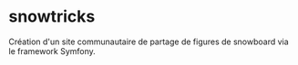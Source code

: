 # snowtricks
Création d'un site communautaire de partage de figures de snowboard via le framework Symfony.
